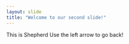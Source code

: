 ```yaml
---
layout: slide
title: "Welcome to our second slide!"
---
```

This is Shepherd
Use the left arrow to go back!